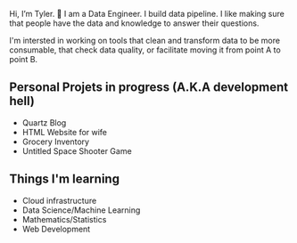 Hi, I’m Tyler. 👋
I am a Data Engineer. I build data pipeline. I like making sure that people have the data and knowledge to answer their questions.

I'm intersted in working on tools that clean and transform data to be more consumable, that check data quality, or facilitate moving it from point A to point B. 

## Personal Projets in progress (A.K.A development hell)
- Quartz Blog
- HTML Website for wife
- Grocery Inventory
- Untitled Space Shooter Game

## Things I'm learning 
- Cloud infrastructure
- Data Science/Machine Learning
- Mathematics/Statistics
- Web Development


<!---
tywhit91/tywhit91 is a ✨ special ✨ repository because its `README.md` (this file) appears on your GitHub profile.
You can click the Preview link to take a look at your changes.
--->
